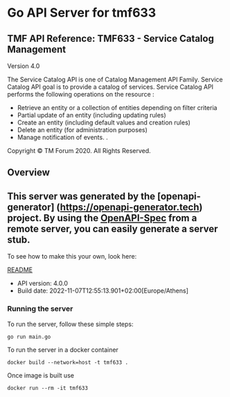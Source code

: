 # Go API Server for tmf633

## TMF API Reference: TMF633 - Service Catalog Management

 Version 4.0 

The Service Catalog API is one of Catalog Management API Family. Service Catalog API goal is to provide a catalog of services. 
Service Catalog API performs the following operations on the resource :
- Retrieve an entity or a collection of entities depending on filter criteria
- Partial update of an entity (including updating rules)
- Create an entity (including default values and creation rules)
- Delete an entity (for administration purposes)
- Manage notification of events. .

Copyright © TM Forum 2020. All Rights Reserved. 

## Overview
This server was generated by the [openapi-generator]
(https://openapi-generator.tech) project.
By using the [OpenAPI-Spec](https://github.com/OAI/OpenAPI-Specification) from a remote server, you can easily generate a server stub.
-

To see how to make this your own, look here:

[README](https://openapi-generator.tech)

- API version: 4.0.0
- Build date: 2022-11-07T12:55:13.901+02:00[Europe/Athens]


### Running the server
To run the server, follow these simple steps:

```
go run main.go
```

To run the server in a docker container
```
docker build --network=host -t tmf633 .
```

Once image is built use
```
docker run --rm -it tmf633
```
